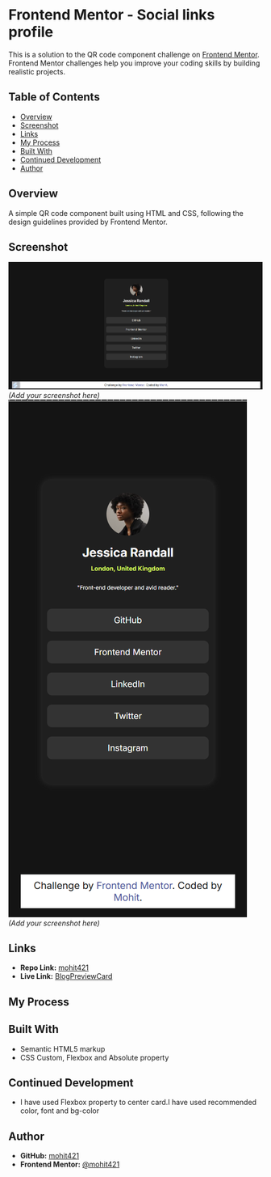 # Frontend Mentor - Social links profile

This is a solution to the QR code component challenge on [Frontend Mentor](https://www.frontendmentor.io). Frontend Mentor challenges help you improve your coding skills by building realistic projects.

## Table of Contents

- [Overview](#overview)
- [Screenshot](#screenshot)
- [Links](#links)
- [My Process](#my-process)
- [Built With](#built-with)
- [Continued Development](#continued-development)
- [Author](#author)

## Overview

A simple QR code component built using HTML and CSS, following the design guidelines provided by Frontend Mentor.

## Screenshot

![Social links profile Desktop View](Screenshot.png) _(Add your screenshot here)_
![Social links profile Mobile View](ScrenshotMobile.png) _(Add your screenshot here)_

## Links

- **Repo Link:** [mohit421](https://github.com/mohit421/Personal_Project/tree/main/Learning/FUllStackWebDevByHUXN/FrontendMentor/02.BlogPreviewCard)
- **Live Link:** [BlogPreviewCard]()

## My Process

## Built With

- Semantic HTML5 markup
- CSS Custom, Flexbox and Absolute property

## Continued Development

- I have used Flexbox property to center card.I have used recommended color, font and bg-color

## Author

- **GitHub:** [mohit421](https://github.com/mohit421)
- **Frontend Mentor:** [@mohit421](https://www.frontendmentor.io/profile/mohit421)

